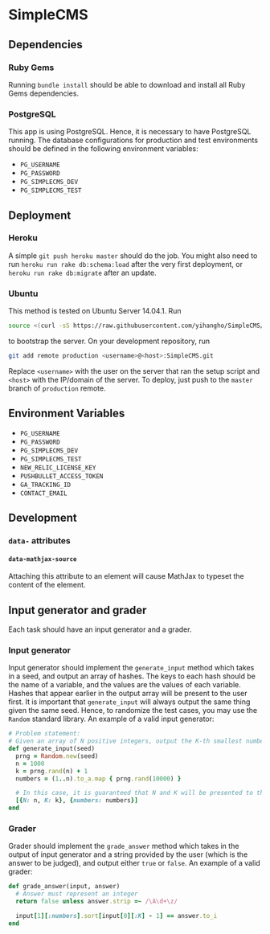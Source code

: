 # SimpleCMS
## Dependencies
### Ruby Gems
Running `bundle install` should be able to download and install all Ruby Gems dependencies.

### PostgreSQL
This app is using PostgreSQL. Hence, it is necessary to have PostgreSQL running. The database configurations for production and test environments should be defined in the following environment variables:

- `PG_USERNAME`
- `PG_PASSWORD`
- `PG_SIMPLECMS_DEV`
- `PG_SIMPLECMS_TEST`

## Deployment
### Heroku
A simple `git push heroku master` should do the job. You might also need to run `heroku run rake db:schema:load` after the very first deployment, or `heroku run rake db:migrate` after an update.

### Ubuntu
This method is tested on Ubuntu Server 14.04.1. Run

```bash
source <(curl -sS https://raw.githubusercontent.com/yihangho/SimpleCMS/master/script/server_bootstrap.sh)
```

to bootstrap the server. On your development repository, run

```bash
git add remote production <username>@<host>:SimpleCMS.git
```

Replace `<username>` with the user on the server that ran the setup script and `<host>` with the IP/domain of the server. To deploy, just push to the `master` branch of `production` remote.

## Environment Variables

- `PG_USERNAME`
- `PG_PASSWORD`
- `PG_SIMPLECMS_DEV`
- `PG_SIMPLECMS_TEST`
- `NEW_RELIC_LICENSE_KEY`
- `PUSHBULLET_ACCESS_TOKEN`
- `GA_TRACKING_ID`
- `CONTACT_EMAIL`

## Development
### `data-` attributes
#### `data-mathjax-source`
Attaching this attribute to an element will cause MathJax to typeset the content of the element.

## Input generator and grader
Each task should have an input generator and a grader.
### Input generator
Input generator should implement the `generate_input` method which takes in a seed, and output an array of hashes. The keys to each hash should be the name of a variable, and the values are the values of each variable. Hashes that appear earlier in the output array will be present to the user first. It is important that `generate_input` will always output the same thing given the same seed. Hence, to randomize the test cases, you may use the `Random` standard library. An example of a valid input generator:

```ruby
# Problem statement:
# Given an array of N positive integers, output the K-th smallest number in that array.
def generate_input(seed)
  prng = Random.new(seed)
  n = 1000
  k = prng.rand(n) + 1
  numbers = (1..n).to_a.map { prng.rand(10000) }

  # In this case, it is guaranteed that N and K will be presented to the user first follow by numbers
  [{N: n, K: k}, {numbers: numbers}]
end
```

### Grader
Grader should implement the `grade_answer` method which takes in the output of input generator and a string provided by the user (which is the answer to be judged), and output either `true` or `false`. An example of a valid grader:

```ruby
def grade_answer(input, answer)
  # Answer must represent an integer
  return false unless answer.strip =~ /\A\d+\z/

  input[1][:numbers].sort[input[0][:K] - 1] == answer.to_i
end
```

